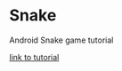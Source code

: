 # Snake
Android Snake game tutorial

[link to tutorial](https://www.udemy.com/android-marshmallow-java-app-development-course/learn/v4/t/lecture/4029168)